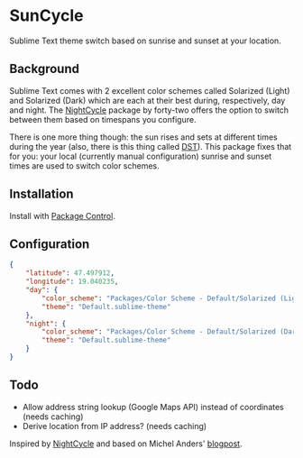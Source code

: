SunCycle
========

Sublime Text theme switch based on sunrise and sunset at your location.

## Background
Sublime Text comes with 2 excellent color schemes called Solarized (Light) and Solarized (Dark) which are each at their best during, respectively, day and night.
The [NightCycle](https://github.com/forty-two/NightCycle) package by forty-two offers the option to switch between them based on timespans you configure.

There is one more thing though: the sun rises and sets at different times during the year (also, there is this thing called [DST](http://en.wikipedia.org/wiki/Daylight_saving_time)). This package fixes that for you: your local (currently manual configuration) sunrise and sunset times are used to switch color schemes.

## Installation
Install with [Package Control](https://sublime.wbond.net/).

## Configuration
```json
{
    "latitude": 47.497912,
    "longitude": 19.040235,
    "day": {
        "color_scheme": "Packages/Color Scheme - Default/Solarized (Light).tmTheme",
        "theme": "Default.sublime-theme"
    },
    "night": {
        "color_scheme": "Packages/Color Scheme - Default/Solarized (Dark).tmTheme",
        "theme": "Default.sublime-theme"
    }
}
```

## Todo
* Allow address string lookup (Google Maps API) instead of coordinates (needs caching)
* Derive location from IP address? (needs caching)

Inspired by [NightCycle](https://github.com/forty-two/NightCycle) and based on Michel Anders' [blogpost](http://michelanders.blogspot.hu/2010/12/calulating-sunrise-and-sunset-in-python.html).
